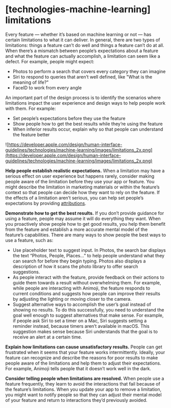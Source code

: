 # **[technologies-machine-learning] limitations**

Every feature — whether it’s based on machine learning or not — has certain limitations to what it can deliver. In general, there are two types of limitations: things a feature can’t do well and things a feature can’t do at all. When there’s a mismatch between people’s expectations about a feature and what the feature can actually accomplish, a limitation can seem like a defect. For example, people might expect:

- Photos to perform a search that covers every category they can imagine
- Siri to respond to queries that aren’t well defined, like "What is the meaning of life?"
- FaceID to work from every angle

An important part of the design process is to identify the scenarios where limitations impact the user experience and design ways to help people work with them. For example:

- Set people’s expectations before they use the feature
- Show people how to get the best results while they’re using the feature
- When inferior results occur, explain why so that people can understand the feature better

![https://developer.apple.com/design/human-interface-guidelines/technologies/machine-learning/images/limitations_2x.png](https://developer.apple.com/design/human-interface-guidelines/technologies/machine-learning/images/limitations_2x.png)

**Help people establish realistic expectations.** When a limitation may have a serious effect on user experience but happens rarely, consider making people aware of the limitation before they use your app or feature. You might describe the limitation in marketing materials or within the feature’s context so that people can decide how they want to rely on the feature. If the effects of a limitation aren’t serious, you can help set people’s expectations by providing [attributions](https://developer.apple.com/design/human-interface-guidelines/technologies/machine-learning/attribution).

**Demonstrate how to get the best results.** If you don’t provide guidance for using a feature, people may assume it will do everything they want. When you proactively show people how to get good results, you help them benefit from the feature and establish a more accurate mental model of the feature’s capabilities. There are many ways to show people the best ways to use a feature, such as:

- Use placeholder text to suggest input. In Photos, the search bar displays the text “Photos, People, Places...” to help people understand what they can search for before they begin typing. Photos also displays a description of how it scans the photo library to offer search suggestions.
- As people interact with the feature, provide feedback on their actions to guide them towards a result without overwhelming them. For example, while people are interacting with Animoji, the feature responds to current conditions and suggests how people can improve their results by adjusting the lighting or moving closer to the camera.
- Suggest alternative ways to accomplish the user’s goal instead of showing no results. To do this successfully, you need to understand the goal well enough to suggest alternatives that make sense. For example, if people ask Siri to set a timer on a Mac, Siri suggests setting a reminder instead, because timers aren’t available in macOS. This suggestion makes sense because Siri understands that the goal is to receive an alert at a certain time.

**Explain how limitations can cause unsatisfactory results.** People can get frustrated when it seems that your feature works intermittently. Ideally, your feature can recognize and describe the reasons for poor results to make people aware of the limitations and help them to adjust their expectations. For example, Animoji tells people that it doesn’t work well in the dark.

**Consider telling people when limitations are resolved.** When people use a feature frequently, they learn to avoid the interactions that fail because of the feature’s limitations. When you update your app to remove a limitation, you might want to notify people so that they can adjust their mental model of your feature and return to interactions they’d previously avoided.